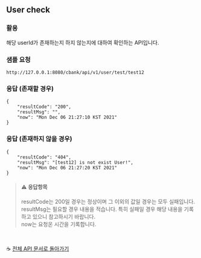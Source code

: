 

## User check

### 활용
해당 userId가 존재하는지 하지 않는지에 대하여 확인하는 API입니다.

### 샘플 요청
```
http://127.0.0.1:8080/cbank/api/v1/user/test/test12
```

### 응답 (존재할 경우)
```
{
    "resultCode": "200",
    "resultMsg": "",
    "now": "Mon Dec 06 21:27:10 KST 2021"
}
```

### 응답 (존재하지 않을 경우)
```
{
    "resultCode": "404",
    "resultMsg": "[test12] is not exist User!",
    "now": "Mon Dec 06 21:27:20 KST 2021"
}
```

> #### ⚠ 응답항목  
> resultCode는 200일 경우는 정상이며 그 이외의 값일 경우는 모두 실패입니다.<br>
> resultMsg는 필요할 경우 내용을 적습니다. 특히 실패일 경우 해당 내용을 기록하고 있으니 참고하시기 바랍니다.<br>
> now는 요청온 시간을 기록합니다.

<br>

☕ [전체 API 문서로 돌아가기](/api.md)
